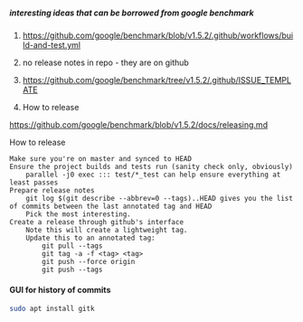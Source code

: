 ##### interesting ideas that can be borrowed from google benchmark
1) https://github.com/google/benchmark/blob/v1.5.2/.github/workflows/build-and-test.yml
2) no release notes in repo - they are on github

3) https://github.com/google/benchmark/tree/v1.5.2/.github/ISSUE_TEMPLATE

4) How to release

https://github.com/google/benchmark/blob/v1.5.2/docs/releasing.md

How to release

    Make sure you're on master and synced to HEAD
    Ensure the project builds and tests run (sanity check only, obviously)
        parallel -j0 exec ::: test/*_test can help ensure everything at least passes
    Prepare release notes
        git log $(git describe --abbrev=0 --tags)..HEAD gives you the list of commits between the last annotated tag and HEAD
        Pick the most interesting.
    Create a release through github's interface
        Note this will create a lightweight tag.
        Update this to an annotated tag:
            git pull --tags
            git tag -a -f <tag> <tag>
            git push --force origin
            git push --tags

#### GUI for history of commits
```bash
sudo apt install gitk
```